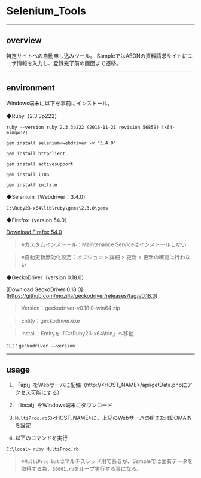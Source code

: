 # Selenium_Tools

----
## overview

特定サイトへの自動申し込みツール。
SampleではAEONの資料請求サイトにユーザ情報を入力し、登録完了前の画面まで遷移。

----
## environment

Windows端末に以下を事前にインストール。


◆Ruby（2.3.3p222）

`ruby --version
ruby 2.3.3p222 (2016-11-21 revision 56859) [x64-mingw32]`

`gem install selenium-webdriver -v "3.4.0"`

`gem install httpclient`

`gem install activesupport`

`gem install i18n`

`gem install inifile`

◆Selenium（Webdriver：3.4.0）

`C:\Ruby23-x64\lib\ruby\gems\2.3.0\gems`

◆Firefox（version 54.0）

[Download Firefox 54.0](https://www.mozilla.jp/firefox/54.0/releasenotes/)

>※カスタムインストール：Maintenance Serviceはインストールしない

>※自動更新無効化設定：オプション > 詳細 > 更新 > 更新の確認は行わない

◆GeckoDriver（version 0.18.0）

[Download GeckoDriver 0.18.0]
(https://github.com/mozilla/geckodriver/releases/tag/v0.18.0)

> Version：geckodriver-v0.18.0-win64.zip

> Entity：geckodriver.exe

> Install：Entityを「C:\Ruby23-x64\bin」へ移動

`CLI：geckodriver --version`


----
## usage

1. 「api」をWebサーバに配備（http://<HOST_NAME>/api/getData.phpにアクセス可能にする）
2. 「local」をWindows端末にダウンロード

3. `MultiProc.rb`の<HOST_NAME>に、上記のWebサーバのIPまたはDOMAINを設定

4. 以下のコマンドを実行

>
    C:\local> ruby MultiProc.rb

> ※`MultiProc.bat`はマルチスレッド用であるが、Sampleでは固有データを取得する為、`S0001.rb`をループ実行する事になる。
